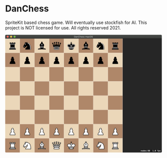 # DanChess

SpriteKit based chess game. Will eventually use stockfish for AI.
This project is NOT licensed for use. All rights reserved 2021.

![screenshot](Images/screenshot.png)
